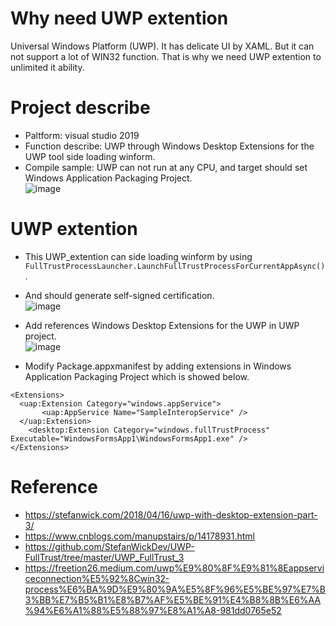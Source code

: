 # Why need UWP extention
Universal Windows Platform (UWP). It has delicate UI by XAML. But it can not support a lot of WIN32 function. That is why we need UWP extention to unlimited it ability. 

# Project describe
* Paltform: visual studio 2019  
* Function describe: UWP through Windows Desktop Extensions for the UWP tool side loading winform.  
* Compile sample: UWP can not run at any CPU, and target should set Windows Application Packaging Project.  
![image](https://github.com/testtestProblem/UWP_extention/assets/107662393/b60b14bc-4c7e-4bba-9e72-c146665b3147)

# UWP extention
* This UWP_extention can side loading winform by using ```FullTrustProcessLauncher.LaunchFullTrustProcessForCurrentAppAsync()```.  

* And should generate self-signed certification.  
![image](https://github.com/testtestProblem/UWP_extention/assets/107662393/0aca610e-2e1f-483e-be29-ae0ea8851638)

* Add references Windows Desktop Extensions for the UWP in UWP project.  
![image](https://github.com/testtestProblem/UWP_extention/assets/107662393/9c2721f2-0fc4-4a04-8162-bc3da3b69213)

* Modify Package.appxmanifest by adding extensions in Windows Application Packaging Project which is showed below.
```
<Extensions>
  <uap:Extension Category="windows.appService">
       <uap:AppService Name="SampleInteropService" />
  </uap:Extension>
	<desktop:Extension Category="windows.fullTrustProcess" Executable="WindowsFormsApp1\WindowsFormsApp1.exe" />
</Extensions>
```

# Reference
* https://stefanwick.com/2018/04/16/uwp-with-desktop-extension-part-3/
* https://www.cnblogs.com/manupstairs/p/14178931.html
* https://github.com/StefanWickDev/UWP-FullTrust/tree/master/UWP_FullTrust_3
* https://freetion26.medium.com/uwp%E9%80%8F%E9%81%8Eappserviceconnection%E5%92%8Cwin32-process%E6%BA%9D%E9%80%9A%E5%8F%96%E5%BE%97%E7%B3%BB%E7%B5%B1%E8%B7%AF%E5%BE%91%E4%B8%8B%E6%AA%94%E6%A1%88%E5%88%97%E8%A1%A8-981dd0765e52
